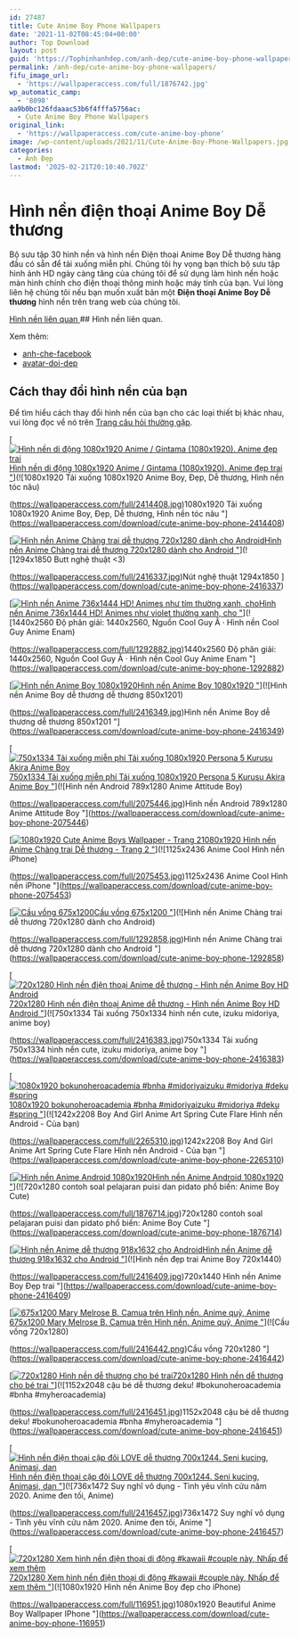 ```yaml
---
id: 27487
title: Cute Anime Boy Phone Wallpapers
date: '2021-11-02T08:45:04+00:00'
author: Top Download
layout: post
guid: 'https://Tophinhanhdep.com/anh-dep/cute-anime-boy-phone-wallpapers/'
permalink: /anh-dep/cute-anime-boy-phone-wallpapers/
fifu_image_url:
  - 'https://wallpaperaccess.com/full/1876742.jpg'
wp_automatic_camp:
  - '8098'
aa9b0bc126fdaaac53b6f4fffa5756ac:
  - Cute Anime Boy Phone Wallpapers
original_link:
  - 'https://wallpaperaccess.com/cute-anime-boy-phone'
image: /wp-content/uploads/2021/11/Cute-Anime-Boy-Phone-Wallpapers.jpg
categories:
  - Ảnh Đẹp
lastmod: '2025-02-21T20:10:40.702Z'
---
```

# Hình nền điện thoại Anime Boy Dễ thương

Bộ sưu tập 30 hình nền và hình nền Điện thoại Anime Boy Dễ thương hàng đầu có sẵn để tải xuống miễn phí. Chúng tôi hy vọng bạn thích bộ sưu tập hình ảnh HD ngày càng tăng của chúng tôi để sử dụng làm hình nền hoặc màn hình chính cho điện thoại thông minh hoặc máy tính của bạn. Vui lòng liên hệ chúng tôi nếu bạn muốn xuất bản một **Điện thoại Anime Boy Dễ thương** hình nền trên trang web của chúng tôi.

[Hình nền liên quan ](#related) ## Hình nền liên quan.

   
 Xem thêm:

   
- [anh-che-facebook](https://tophinhanhdep.com/anh-che/anh-che-facebook/)
- [avatar-doi-dep](https://tophinhanhdep.com/anh-avatar/avatar-doi-dep/)

## Cách thay đổi hình nền của bạn

Để tìm hiểu cách thay đổi hình nền của bạn cho các loại thiết bị khác nhau, vui lòng đọc về nó trên [Trang câu hỏi thường gặp](https://tophinhanhdep.com/faq/).

  
[[![Hình nền di động 1080x1920 Anime / Gintama (1080x1920).  Anime đẹp trai](https://wallpaperaccess.com/full/1876742.jpg)Hình nền di động 1080x1920 Anime / Gintama (1080x1920). Anime đẹp trai "](https://wallpaperaccess.com/download/cute-anime-boy-phone-1876742)](![1080x1920 Tải xuống 1080x1920 Anime Boy, Đẹp, Dễ thương, Hình nền tóc nâu)

(https://wallpaperaccess.com/full/2414408.jpg)1080x1920 Tải xuống 1080x1920 Anime Boy, Đẹp, Dễ thương, Hình nền tóc nâu "](https://wallpaperaccess.com/download/cute-anime-boy-phone-2414408)

[[![Hình nền Anime Chàng trai dễ thương 720x1280 dành cho Android](https://wallpaperaccess.com/full/1292856.jpg)Hình nền Anime Chàng trai dễ thương 720x1280 dành cho Android "](https://wallpaperaccess.com/download/cute-anime-boy-phone-1292856)](![1294x1850 Butt nghệ thuật <3)

(https://wallpaperaccess.com/full/2416337.jpg)Nút nghệ thuật 1294x1850 ](https://wallpaperaccess.com/download/cute-anime-boy-phone-2416337)

[[![Hình nền Anime 736x1444 HD!  Animes như tím thường xanh, cho](https://wallpaperaccess.com/full/1907972.jpg)Hình nền Anime 736x1444 HD! Animes như violet thường xanh, cho "](https://wallpaperaccess.com/download/cute-anime-boy-phone-1907972)](![1440x2560 Độ phân giải: 1440x2560, Nguồn Cool Guy Â · Hình nền Cool Guy Anime Enam)

(https://wallpaperaccess.com/full/1292882.jpg)1440x2560 Độ phân giải: 1440x2560, Nguồn Cool Guy Â · Hình nền Cool Guy Anime Enam "](https://wallpaperaccess.com/download/cute-anime-boy-phone-1292882)

[[![Hình nền Anime Boy 1080x1920](https://wallpaperaccess.com/full/1876695.jpg)Hình nền Anime Boy 1080x1920 "](https://wallpaperaccess.com/download/cute-anime-boy-phone-1876695)](![Hình nền Anime Boy dễ thương dễ thương 850x1201)

(https://wallpaperaccess.com/full/2416349.jpg)Hình nền Anime Boy dễ thương dễ thương 850x1201 "](https://wallpaperaccess.com/download/cute-anime-boy-phone-2416349)

[[![750x1334 Tải xuống miễn phí Tải xuống 1080x1920 Persona 5 Kurusu Akira Anime Boy](https://wallpaperaccess.com/full/2416353.png)750x1334 Tải xuống miễn phí Tải xuống 1080x1920 Persona 5 Kurusu Akira Anime Boy "](https://wallpaperaccess.com/download/cute-anime-boy-phone-2416353)](![Hình nền Android 789x1280 Anime Attitude Boy)

(https://wallpaperaccess.com/full/2075446.jpg)Hình nền Android 789x1280 Anime Attitude Boy "](https://wallpaperaccess.com/download/cute-anime-boy-phone-2075446)

[[![1080x1920 Cute Anime Boys Wallpaper - Trang 2](https://wallpaperaccess.com/full/2000671.png)1080x1920 Hình nền Anime Chàng trai Dễ thương - Trang 2 "](https://wallpaperaccess.com/download/cute-anime-boy-phone-2000671)](![1125x2436 Anime Cool Hình nền iPhone)

(https://wallpaperaccess.com/full/2075453.jpg)1125x2436 Anime Cool Hình nền iPhone "](https://wallpaperaccess.com/download/cute-anime-boy-phone-2075453)

[[![Cầu vồng 675x1200](https://wallpaperaccess.com/full/2416368.jpg)Cầu vồng 675x1200 "](https://wallpaperaccess.com/download/cute-anime-boy-phone-2416368)](![Hình nền Anime Chàng trai dễ thương 720x1280 dành cho Android)

(https://wallpaperaccess.com/full/1292858.jpg)Hình nền Anime Chàng trai dễ thương 720x1280 dành cho Android "](https://wallpaperaccess.com/download/cute-anime-boy-phone-1292858)

[[![720x1280 Hình nền điện thoại Anime dễ thương - Hình nền Anime Boy HD Android](https://wallpaperaccess.com/full/2416375.jpg)720x1280 Hình nền điện thoại Anime dễ thương - Hình nền Anime Boy HD Android "](https://wallpaperaccess.com/download/cute-anime-boy-phone-2416375)](![750x1334 Tải xuống 750x1334 hình nền cute, izuku midoriya, anime boy)

(https://wallpaperaccess.com/full/2416383.jpg)750x1334 Tải xuống 750x1334 hình nền cute, izuku midoriya, anime boy "](https://wallpaperaccess.com/download/cute-anime-boy-phone-2416383)

[[![1080x1920 bokunoheroacademia #bnha #midoriyaizuku #midoriya #deku #spring](https://wallpaperaccess.com/full/2416392.jpg)1080x1920 bokunoheroacademia #bnha #midoriyaizuku #midoriya #deku #spring "](https://wallpaperaccess.com/download/cute-anime-boy-phone-2416392)](![1242x2208 Boy And Girl Anime Art Spring Cute Flare Hình nền Android - Của bạn)

(https://wallpaperaccess.com/full/2265310.jpg)1242x2208 Boy And Girl Anime Art Spring Cute Flare Hình nền Android - Của bạn "](https://wallpaperaccess.com/download/cute-anime-boy-phone-2265310)

[[![Hình nền Anime Android 1080x1920](https://wallpaperaccess.com/full/1214574.jpg)Hình nền Anime Android 1080x1920 "](https://wallpaperaccess.com/download/cute-anime-boy-phone-1214574)](![720x1280 contoh soal pelajaran puisi dan pidato phổ biến: Anime Boy Cute)

(https://wallpaperaccess.com/full/1876714.jpg)720x1280 contoh soal pelajaran puisi dan pidato phổ biến: Anime Boy Cute "](https://wallpaperaccess.com/download/cute-anime-boy-phone-1876714)

[[![Hình nền Anime dễ thương 918x1632 cho Android](https://wallpaperaccess.com/full/2416403.jpg)Hình nền Anime dễ thương 918x1632 cho Android "](https://wallpaperaccess.com/download/cute-anime-boy-phone-2416403)](![Hình nền đẹp trai Anime Boy 720x1440)

(https://wallpaperaccess.com/full/2416409.jpg)720x1440 Hình nền Anime Boy Đẹp trai "](https://wallpaperaccess.com/download/cute-anime-boy-phone-2416409)

[[![675x1200 Mary Melrose B. Camua trên Hình nền.  Anime quỷ, Anime](https://wallpaperaccess.com/full/2416438.jpg)675x1200 Mary Melrose B. Camua trên Hình nền. Anime quỷ, Anime "](https://wallpaperaccess.com/download/cute-anime-boy-phone-2416438)](![Cầu vồng 720x1280)

(https://wallpaperaccess.com/full/2416442.png)Cầu vồng 720x1280 "](https://wallpaperaccess.com/download/cute-anime-boy-phone-2416442)

[[![720x1280 Hình nền dễ thương cho bé trai](https://wallpaperaccess.com/full/2416445.jpg)720x1280 Hình nền dễ thương cho bé trai "](https://wallpaperaccess.com/download/cute-anime-boy-phone-2416445)](![1152x2048 cậu bé dễ thương deku!  #bokunoheroacademia #bnha #myheroacademia)

(https://wallpaperaccess.com/full/2416451.jpg)1152x2048 cậu bé dễ thương deku! #bokunoheroacademia #bnha #myheroacademia "](https://wallpaperaccess.com/download/cute-anime-boy-phone-2416451)

[[![Hình nền điện thoại cặp đôi LOVE dễ thương 700x1244.  Seni kucing, Animasi, dan](https://wallpaperaccess.com/full/2416453.jpg)Hình nền điện thoại cặp đôi LOVE dễ thương 700x1244. Seni kucing, Animasi, dan "](https://wallpaperaccess.com/download/cute-anime-boy-phone-2416453)](![736x1472 Suy nghĩ vô dụng - Tình yêu vĩnh cửu năm 2020. Anime đen tối, Anime)

(https://wallpaperaccess.com/full/2416457.jpg)736x1472 Suy nghĩ vô dụng - Tình yêu vĩnh cửu năm 2020. Anime đen tối, Anime "](https://wallpaperaccess.com/download/cute-anime-boy-phone-2416457)

[[![720x1280 Xem hình nền điện thoại di động #kawaii #couple này, Nhấp để xem thêm](https://wallpaperaccess.com/full/2416466.jpg)720x1280 Xem hình nền điện thoại di động #kawaii #couple này, Nhấp để xem thêm "](https://wallpaperaccess.com/download/cute-anime-boy-phone-2416466)](![1080x1920 Hình nền Anime Boy đẹp cho iPhone)

(https://wallpaperaccess.com/full/116951.jpg)1080x1920 Beautiful Anime Boy Wallpaper IPhone "](https://wallpaperaccess.com/download/cute-anime-boy-phone-116951)
